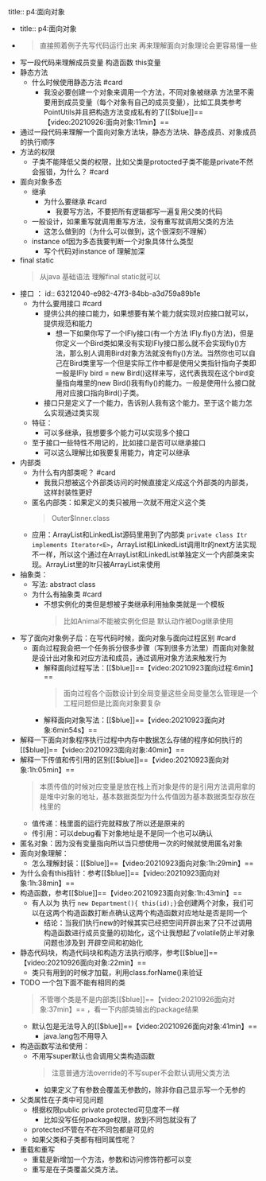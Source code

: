 title:: p4:面向对象

- title:: p4:面向对象
- > 直接照着例子先写代码运行出来 再来理解面向对象理论会更容易懂一些
- 写一段代码来理解成员变量  构造函数 this变量
- 静态方法
	- 什么时候使用静态方法 #card
		- 我没必要创建一个对象来调用一个方法，不同对象被继承 方法里不需要用到成员变量（每个对象有自己的成员变量），比如工具类参考PointUtils并且把构造方法变成私有的了[[$blue]]==【video:20210926:面向对象:11min】==
- 通过一段代码来理解一个面向对象方法块，静态方法块、静态成员、对象成员的执行顺序
- 方法的权限
	- 子类不能降低父类的权限，比如父类是protocted子类不能是private不然会报错，为什么？ #card
- 面向对象多态
	- 继承
		- 为什么要继承 #card
			- 我要写方法，不要把所有逻辑都写一遍复用父类的代码
	- 一般设计，如果重写就调用重写方法，没有重写就调用父类的方法
		- 这怎么做到的（为什么可以做到，这个很深刻不理解）
	- instance of因为多态我要判断一个对象具体什么类型
		- 写个代码对instance of 理解加深
- final static
  > 从java 基础语法 理解final static就可以
- 接口 ：
  id:: 63212040-e982-47f3-84bb-a3d759a89b1e
	- 为什么要用接口 #card
		- 提供公共的接口能力，如果想要有某个能力就实现对应接口就可以，提供规范和能力
			- 想一下如果你写了一个IFly接口(有一个方法 IFly.fly()方法)，但是你定义一个Bird类如果没有实现IFly接口那么就不会实现fly()方法，那么别人调用Bird对象方法就没有fly()方法。当然你也可以自己在Bird类里写一个但是实际工作中都是使用父类指针指向子类即一般是IFly bird = new Bird()这样来写，这代表我现在这个bird变量指向堆里的new Bird()我有fly()的能力。一般是使用什么接口就用对应接口指向Bird()子类。
		- 接口只是定义了一个能力，告诉别人我有这个能力。至于这个能力怎么实现通过类实现
	- 特征：
		- 可以多继承，我想要多个能力可以实现多个接口
	- 至于接口一些特性不用记的，比如接口是否可以继承接口
		- 可以这么理解比如我要复用能力，肯定可以继承
- 内部类
	- 为什么有内部类呢？ #card
		- 我我只想被这个外部类访问的时候直接定义成这个外部类的内部类，这样封装性更好
	- 匿名内部类：如果定义的类只被用一次就不用定义这个类
	  > Outer$Inner.class
	- 应用：ArrayList和LinkedList源码里用到了内部类
	  `private class Itr implements Iterator<E>`，ArrayList和LinkedList调用Itr的next方法实现不一样，所以这个通过在ArrayList和LinkedList单独定义一个内部类来实现。ArrayList里的Itr只被ArrayList来使用
- 抽象类：
	- 写法:  abstract class
	- 为什么有抽象类 #card
		- 不想实例化的类但是想被子类继承利用抽象类就是一个模板
		  > 比如Animal不能被实例化但是 默认动作被Dog继承使用
- 写了面向对象例子后：在写代码时候，面向对象与面向过程区别 #card
	- 面向过程我会把一个任务拆分很多步骤（写到很多方法里）而面向对象就是设计出对象和对应方法和成员，通过调用对象方法来触发行为
		- 解释面向过程写法：[[$blue]]==【video:20210923面向过程:6min】==
		  > 面向过程各个函数设计到全局变量这些全局变量怎么管理是一个工程问题但是比面向对象要复杂
		- 解释面向对象写法：[[$blue]]==【video:20210923面向对象:6min54s】==
- 解释一下面向对象程序执行过程中内存中数据怎么存储的程序如何执行的[[$blue]]==【video:20210923面向对象:40min】==
- 解释一下传值和传引用的区别[[$blue]]==【video:20210923面向对象:1h:05min】==
  > 本质传值的时候对应变量是放在栈上而对象是传的是引用方法调用拿的是堆中对象的地址，基本数据类型为什么传值因为基本数据类型存放在栈里的
	- 值传递：栈里面的运行完就释放了所以还是原来的
	- 传引用：可以debug看下对象地址是不是同一个也可以确认
- 匿名对象：因为没有变量指向所以当只想使用一次的时候就使用匿名对象
- 面向对象理解：
	- 怎么理解封装：[[$blue]]==【video:20210923面向对象:1h:29min】==
- 为什么会有this指针：参考[[$blue]]==【video:20210923面向对象:1h:38min】==
- 构造函数，参考[[$blue]]==【video:20210923面向对象:1h:43min】==
	- 有人以为 执行 `new Department(){ this(id);}`会创建两个对象，我们可以在这两个构造函数打断点确认这两个构造函数对应地址是否是同一个
		- 结论：当我们执行new的时候其实已经把空间开辟出来了只不过调用构造函数进行成员变量的初始化，这个让我想起了volatile防止半对象问题也涉及到 开辟空间和初始化
- 静态代码块，构造代码块和构造方法执行顺序，参考[[$blue]]==【video:20210926面向对象:22min】==
	- 类只有用到的时候才加载，利用class.forName()来验证
- TODO 一个包下面不能有相同的类
  > 不管哪个类是不是内部类[[$blue]]==【video:20210926面向对象:37min】== ，看一下内部类输出的package结果
	- 默认包是无法导入的[[$blue]]==【video:20210926面向对象:41min】==
		- java.lang包不用导入
- 构造函数写法和使用：
	- 不用写super默认也会调用父类构造函数
	  > 注意普通方法override的不写super不会默认调用父类方法
		- 如果定义了有参数会覆盖无参数的，除非你自己显示写一个无参的
- 父类属性在子类中可见问题
	- 根据权限public private protected可见度不一样
		- 比如没写任何package权限，放到不同包就没有了
	- protected不管在不在不同包都是可见的
	- 如果父类和子类都有相同属性呢？
- 重载和重写
	- 重载是新增加一个方法，参数和访问修饰符都可以变
	- 重写是在子类覆盖父类方法。